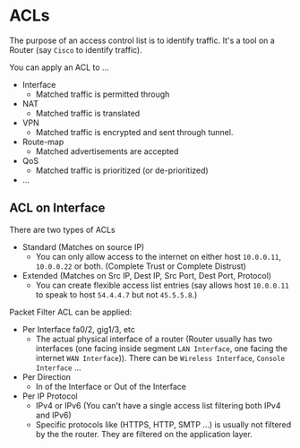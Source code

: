 # ACLs
The purpose of an access control list is to identify traffic. It's a tool on a Router (say `Cisco` to identify traffic).

You can apply an ACL to ...
- Interface
  - Matched traffic is permitted through
- NAT
  - Matched traffic is translated
- VPN
  - Matched traffic is encrypted and sent through tunnel.
- Route-map
  - Matched advertisements are accepted
- QoS
  - Matched traffic is prioritized (or de-prioritized)
- ...

## ACL on Interface

There are two types of ACLs
- Standard (Matches on source IP)
  - You can only allow access to the internet on either host `10.0.0.11`, `10.0.0.22` or both. (Complete Trust or Complete Distrust)
- Extended (Matches on Src IP, Dest IP, Src Port, Dest Port, Protocol)
  - You can create flexible access list entries (say allows host `10.0.0.11` to speak to host `54.4.4.7` but not `45.5.5.8`.)

Packet Filter ACL can be applied:

- Per Interface fa0/2, gig1/3, etc
  - The actual physical interface of a router (Router usually has two interfaces (one facing inside segment `LAN Interface`, one facing the internet `WAN Interface`)). There can be `Wireless Interface`, `Console Interface` ...
- Per Direction
  - In of the Interface or Out of the Interface
- Per IP Protocol
  - IPv4 or IPv6 (You can't have a single access list filtering both IPv4 and IPv6)
  - Specific protocols like (HTTPS, HTTP, SMTP ...) is usually not filtered by the the router. They are filtered on the application layer.
